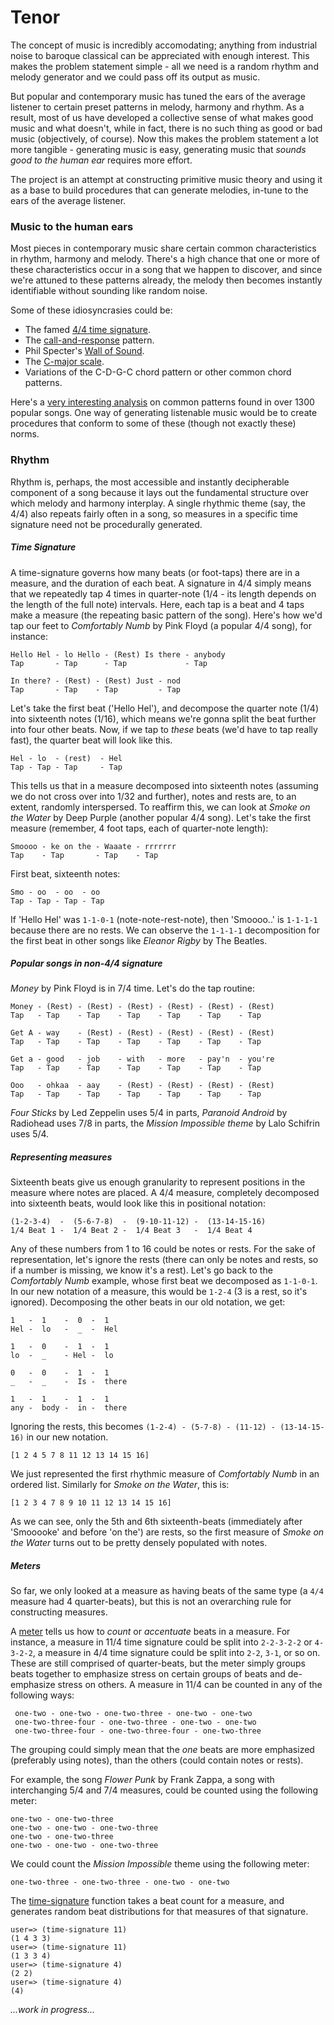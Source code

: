 # Tenor

The concept of music is incredibly accomodating; anything from industrial noise to baroque classical can be appreciated with enough interest. This makes the problem statement simple - all we need is a random rhythm and melody generator and we could pass off its output as music.

But popular and contemporary music has tuned the ears of the average listener to certain preset patterns in melody, harmony and rhythm. As a result, most of us have developed a collective sense of what makes good music and what doesn't, while in fact, there is no such thing as good or bad music (objectively, of course). Now this makes the problem statement a lot more tangible - generating music is easy, generating music that *sounds good to the human ear* requires more effort.

The project is an attempt at constructing primitive music theory and using it as a base to build procedures that can generate melodies, in-tune to the ears of the average listener.

### Music to the human ears

Most pieces in contemporary music share certain common characteristics in rhythm, harmony and melody. There's a high chance that one or more of these characteristics occur in a song that we happen to discover, and since we're attuned to these patterns already, the melody then becomes instantly identifiable without sounding like random noise.

Some of these idiosyncrasies could be:

- The famed [4/4 time signature](https://en.wikipedia.org/wiki/Time_signature#Most_frequent_time_signatures).
- The [call-and-response](https://en.wikipedia.org/wiki/Call_and_response_%28music%29#Popular_music) pattern.
- Phil Specter's [Wall of Sound](https://en.wikipedia.org/wiki/Wall_of_Sound).
- The [C-major scale](https://en.wikipedia.org/wiki/C_major).
- Variations of the C-D-G-C chord pattern or other common chord patterns.

Here's a [very interesting analysis](http://www.hooktheory.com/blog/i-analyzed-the-chords-of-1300-popular-songs-for-patterns-this-is-what-i-found/) on common patterns found in over 1300 popular songs. One way of generating listenable music would be to create procedures that conform to some of these (though not exactly these) norms.

### Rhythm

Rhythm is, perhaps, the most accessible and instantly decipherable component of a song because it lays out the fundamental structure over which melody and harmony interplay. A single rhythmic theme (say, the 4/4) also repeats fairly often in a song, so measures in a specific time signature need not be procedurally generated.

##### Time Signature

A time-signature governs how many beats (or foot-taps) there are in a measure, and the duration of each beat. A signature in 4/4 simply means that we repeatedly tap 4 times in quarter-note (1/4 - its length depends on the length of the full note) intervals. Here, each tap is a beat and 4 taps make a measure (the repeating basic pattern of the song). Here's how we'd tap our feet to *Comfortably Numb* by Pink Floyd (a popular 4/4 song), for instance:

```
Hello Hel - lo Hello - (Rest) Is there - anybody 
Tap       - Tap      - Tap             - Tap

In there? - (Rest) - (Rest) Just - nod
Tap       - Tap    - Tap         - Tap
```

Let's take the first beat ('Hello Hel'), and decompose the quarter note (1/4) into sixteenth notes (1/16), which means we're gonna split the beat further into four other beats. Now, if we tap to *these* beats (we'd have to tap really fast), the quarter beat will look like this.

```
Hel - lo  - (rest)  - Hel
Tap - Tap - Tap     - Tap
```

This tells us that in a measure decomposed into sixteenth notes (assuming we do not cross over into 1/32 and further), notes and rests are, to an extent, randomly interspersed. To reaffirm this, we can look at *Smoke on the Water* by Deep Purple (another popular 4/4 song). Let's take the first measure (remember, 4 foot taps, each of quarter-note length):

```
Smoooo - ke on the - Waaate - rrrrrrr
Tap    - Tap       - Tap    - Tap
```

First beat, sixteenth notes:

```
Smo - oo  - oo  - oo
Tap - Tap - Tap - Tap
```

If 'Hello Hel' was `1-1-0-1` (note-note-rest-note), then 'Smoooo..' is `1-1-1-1` because there are no rests. We can observe the `1-1-1-1` decomposition for the first beat in other songs like *Eleanor Rigby* by The Beatles.

##### Popular songs in non-4/4 signature

*Money* by Pink Floyd is in 7/4 time. Let's do the tap routine:

```
Money - (Rest) - (Rest) - (Rest) - (Rest) - (Rest) - (Rest)
Tap   - Tap    - Tap    - Tap    - Tap    - Tap    - Tap

Get A - way    - (Rest) - (Rest) - (Rest) - (Rest) - (Rest)
Tap   - Tap    - Tap    - Tap    - Tap    - Tap    - Tap

Get a - good   - job    - with   - more   - pay'n  - you're
Tap   - Tap    - Tap    - Tap    - Tap    - Tap    - Tap

Ooo   - ohkaa  - aay    - (Rest) - (Rest) - (Rest) - (Rest)
Tap   - Tap    - Tap    - Tap    - Tap    - Tap    - Tap
```

*Four Sticks* by Led Zeppelin uses 5/4 in parts, *Paranoid Android* by Radiohead uses 7/8 in parts, the *Mission Impossible theme* by Lalo Schifrin uses 5/4.

##### Representing measures

Sixteenth beats give us enough granularity to represent positions in the measure where notes are placed. A 4/4 measure, completely decomposed into sixteenth beats, would look like this in positional notation:

```
(1-2-3-4)  -  (5-6-7-8)  -  (9-10-11-12) -  (13-14-15-16)
1/4 Beat 1 -  1/4 Beat 2 -  1/4 Beat 3   -  1/4 Beat 4
```

Any of these numbers from 1 to 16 could be notes or rests. For the sake of representation, let's ignore the rests (there can only be notes and rests, so if a number is missing, we know it's a rest). Let's go back to the *Comfortably Numb* example, whose first beat we decomposed as `1-1-0-1`. In our new notation of a measure, this would be `1-2-4` (3 is a rest, so it's ignored). Decomposing the other beats in our old notation, we get:

```
1   -  1    -  0  -  1
Hel -  lo   -  _  -  Hel

1   -  0    -  1  -  1
lo  -  _    - Hel -  lo

0   -  0    -  1  -  1
_   -  _    -  Is -  there

1   -  1    -  1  -  1
any -  body -  in -  there
```

Ignoring the rests, this becomes `(1-2-4) - (5-7-8) - (11-12) - (13-14-15-16)` in our new notation.

```
[1 2 4 5 7 8 11 12 13 14 15 16]
```

We just represented the first rhythmic measure of *Comfortably Numb* in an ordered list. Similarly for *Smoke on the Water*, this is:

```
[1 2 3 4 7 8 9 10 11 12 13 14 15 16]
```

As we can see, only the 5th and 6th sixteenth-beats (immediately after 'Smooooke' and before 'on the') are rests, so the first measure of *Smoke on the Water* turns out to be pretty densely populated with notes.

##### Meters

So far, we only looked at a measure as having beats of the same type (a `4/4` measure had 4 quarter-beats), but this is not an overarching rule for constructing measures.

A [meter](https://en.wikipedia.org/wiki/Meter_%28music%29) tells us how to *count* or *accentuate* beats in a measure. For instance, a measure in 11/4 time signature could be split into `2-2-3-2-2` or `4-3-2-2`, a measure in 4/4 time signature could be split into `2-2`, `3-1`, or so on. These are still comprised of quarter-beats, but the meter simply groups beats together to emphasize stress on certain groups of beats and de-emphasize stress on others. A measure in 11/4 can be counted in any of the following ways:

```
 one-two - one-two - one-two-three - one-two - one-two
 one-two-three-four - one-two-three - one-two - one-two
 one-two-three-four - one-two-three-four - one-two-three
 ```
 
The grouping could simply mean that the *one* beats are more emphasized (preferably using notes), than the others (could contain notes or rests).

For example, the song *Flower Punk* by Frank Zappa, a song with interchanging 5/4 and 7/4 measures, could be counted using the following meter:

```
one-two - one-two-three
one-two - one-two - one-two-three
one-two - one-two-three
one-two - one-two - one-two-three
```

We could count the *Mission Impossible* theme using the following meter:

```
one-two-three - one-two-three - one-two - one-two
```

The [time-signature](https://github.com/pranavrc/tenor/blob/master/src/tenor/constructs.clj#L21) function takes a beat count for a measure, and generates random beat distributions for that measures of that signature.

```
user=> (time-signature 11)
(1 4 3 3)
user=> (time-signature 11)
(1 3 3 4)
user=> (time-signature 4)
(2 2)
user=> (time-signature 4)
(4)
```


*...work in progress...*

